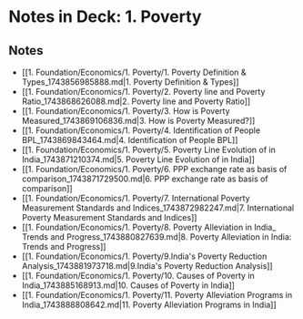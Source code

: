 # Notes in Deck: 1. Poverty

## Notes

- [[1️. Foundation/Economics/1. Poverty/1. Poverty Definition & Types_1743856985888.md|1. Poverty Definition & Types]]
- [[1️. Foundation/Economics/1. Poverty/2. Poverty line and Poverty Ratio_1743868626088.md|2. Poverty line and Poverty Ratio]]
- [[1️. Foundation/Economics/1. Poverty/3. How is Poverty Measured_1743869106836.md|3. How is Poverty Measured?]]
- [[1️. Foundation/Economics/1. Poverty/4. Identification of People BPL_1743869843464.md|4. Identification of People BPL]]
- [[1️. Foundation/Economics/1. Poverty/5. Poverty Line Evolution of in India_1743871210374.md|5. Poverty Line Evolution of in India]]
- [[1️. Foundation/Economics/1. Poverty/6. PPP exchange rate as basis of comparison_1743871729500.md|6. PPP exchange rate as basis of comparison]]
- [[1️. Foundation/Economics/1. Poverty/7. International Poverty Measurement Standards and Indices_1743872982247.md|7. International Poverty Measurement Standards and Indices]]
- [[1️. Foundation/Economics/1. Poverty/8. Poverty Alleviation in India_ Trends and Progress_1743880827639.md|8. Poverty Alleviation in India: Trends and Progress]]
- [[1️. Foundation/Economics/1. Poverty/9.India's Poverty Reduction Analysis_1743881973718.md|9.India's Poverty Reduction Analysis]]
- [[1️. Foundation/Economics/1. Poverty/10. Causes of Poverty in India_1743885168913.md|10. Causes of Poverty in India]]
- [[1️. Foundation/Economics/1. Poverty/11. Poverty Alleviation Programs in India_1743888808642.md|11. Poverty Alleviation Programs in India]]
